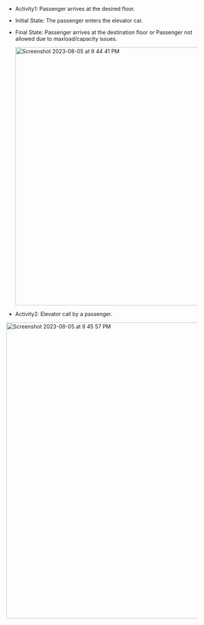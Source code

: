 - Activity1: Passenger arrives at the desired floor.

- Initial State: The passenger enters the elevator car.
- Final State: Passenger arrives at the destination floor or Passenger not allowed due to maxload/capacity issues.

  <img width="680" alt="Screenshot 2023-08-05 at 9 44 41 PM" src="https://github.com/ganesh-sadanala/LLD/assets/40536512/8996ec99-ca71-46e9-9500-39dfb9697a84">

- Activity2: Elevator call by a passenger.

<img width="780" alt="Screenshot 2023-08-05 at 9 45 57 PM" src="https://github.com/ganesh-sadanala/LLD/assets/40536512/0d6bc64d-abde-4583-8d83-a6be40861fe6">
